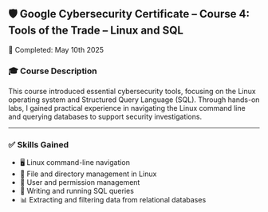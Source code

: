 ## 🛡️ Google Cybersecurity Certificate – Course 4: Tools of the Trade – Linux and SQL  
📅 Completed: May 10th 2025

### 🎓 Course Description  
This course introduced essential cybersecurity tools, focusing on the Linux operating system and Structured Query Language (SQL). Through hands-on labs, I gained practical experience in navigating the Linux command line and querying databases to support security investigations.

---

### ✅ Skills Gained
- 🖥️ Linux command-line navigation  
- 📂 File and directory management in Linux  
- 👥 User and permission management  
- 🧮 Writing and running SQL queries  
- 📊 Extracting and filtering data from relational databases

